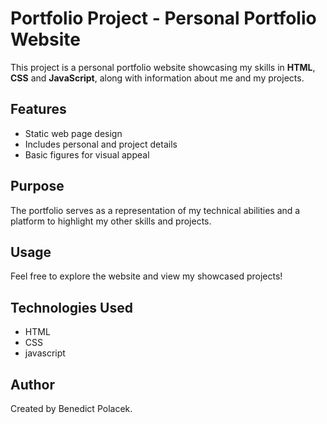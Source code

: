 # Portfolio Project - Personal Portfolio Website

This project is a personal portfolio website showcasing my skills in **HTML**, **CSS** and **JavaScript**, along with information about me and my projects.

## Features
- Static web page design
- Includes personal and project details
- Basic figures for visual appeal

## Purpose
The portfolio serves as a representation of my technical abilities and a platform to highlight my other skills and projects.

## Usage
Feel free to explore the website and view my showcased projects!

## Technologies Used
- HTML
- CSS
- javascript

## Author
Created by Benedict Polacek.
